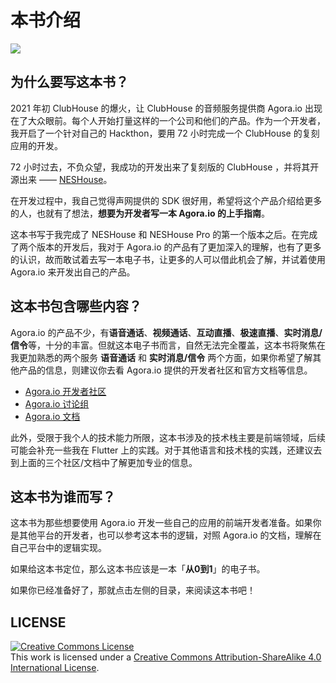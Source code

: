 # 本书介绍

![](https://postimg.aliavv.com/mbp2021/5s0c3.png)

## 为什么要写这本书？

2021 年初 ClubHouse 的爆火，让 ClubHouse 的音频服务提供商 Agora.io 出现在了大众眼前。每个人开始打量这样的一个公司和他们的产品。作为一个开发者，我开启了一个针对自己的 Hackthon，要用 72 小时完成一个 ClubHouse 的复刻应用的开发。

72 小时过去，不负众望，我成功的开发出来了复刻版的 ClubHouse ，并将其开源出来 ——  [NESHouse](https://github.com/bestony/neshouse)。

在开发过程中，我自己觉得声网提供的 SDK 很好用，希望将这个产品介绍给更多的人，也就有了想法，**想要为开发者写一本 Agora.io 的上手指南**。

这本书写于我完成了 NESHouse 和 NESHouse Pro 的第一个版本之后。在完成了两个版本的开发后，我对于 Agora.io 的产品有了更加深入的理解，也有了更多的认识，故而敢试着去写一本电子书，让更多的人可以借此机会了解，并试着使用 Agora.io 来开发出自己的产品。

## 这本书包含哪些内容？

Agora.io 的产品不少，有**语音通话**、**视频通话**、**互动直播**、**极速直播**、**实时消息/信令**等，十分的丰富。但就这本电子书而言，自然无法完全覆盖，这本书将聚焦在我更加熟悉的两个服务 **语音通话** 和 **实时消息/信令** 两个方面，如果你希望了解其他产品的信息，则建议你去看 Agora.io 提供的开发者社区和官方文档等信息。

- [Agora.io 开发者社区](https://dev.agora.io/)
- [Agora.io 讨论组](https://rtcdeveloper.com/)
- [Agora.io 文档](https://docs.agora.io/cn)

此外，受限于我个人的技术能力所限，这本书涉及的技术栈主要是前端领域，后续可能会补充一些我在 Flutter 上的实践。对于其他语言和技术栈的实践，还建议去到上面的三个社区/文档中了解更加专业的信息。

## 这本书为谁而写？

这本书为那些想要使用 Agora.io 开发一些自己的应用的前端开发者准备。如果你是其他平台的开发者，也可以参考这本书的逻辑，对照 Agora.io 的文档，理解在自己平台中的逻辑实现。

如果给这本书定位，那么这本书应该是一本「**从0到1**」的电子书。

如果你已经准备好了，那就点击左侧的目录，来阅读这本书吧！

## LICENSE
<a rel="license" href="http://creativecommons.org/licenses/by-sa/4.0/"><img alt="Creative Commons License" style="border-width:0" src="https://i.creativecommons.org/l/by-sa/4.0/88x31.png" /></a><br />This work is licensed under a <a rel="license" href="http://creativecommons.org/licenses/by-sa/4.0/">Creative Commons Attribution-ShareAlike 4.0 International License</a>.
